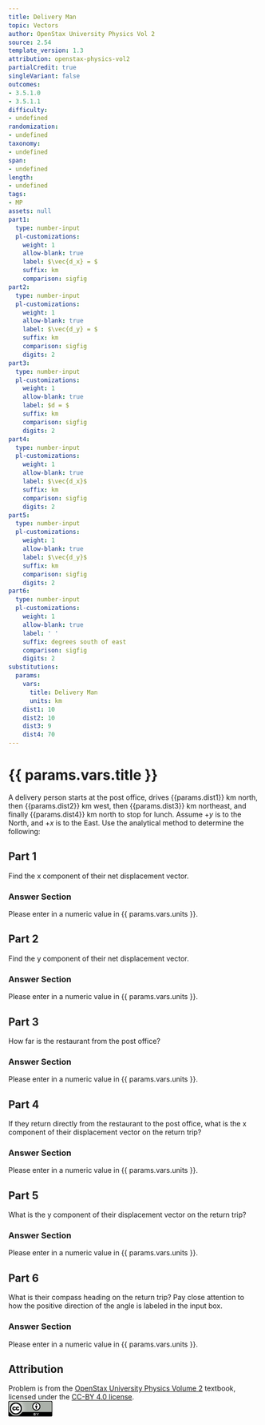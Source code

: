 ```yaml
---
title: Delivery Man
topic: Vectors
author: OpenStax University Physics Vol 2
source: 2.54
template_version: 1.3
attribution: openstax-physics-vol2
partialCredit: true
singleVariant: false
outcomes:
- 3.5.1.0
- 3.5.1.1
difficulty:
- undefined
randomization:
- undefined
taxonomy:
- undefined
span:
- undefined
length:
- undefined
tags:
- MP
assets: null
part1:
  type: number-input
  pl-customizations:
    weight: 1
    allow-blank: true
    label: $\vec{d_x} = $
    suffix: km
    comparison: sigfig
part2:
  type: number-input
  pl-customizations:
    weight: 1
    allow-blank: true
    label: $\vec{d_y} = $
    suffix: km
    comparison: sigfig
    digits: 2
part3:
  type: number-input
  pl-customizations:
    weight: 1
    allow-blank: true
    label: $d = $
    suffix: km
    comparison: sigfig
    digits: 2
part4:
  type: number-input
  pl-customizations:
    weight: 1
    allow-blank: true
    label: $\vec{d_x}$
    suffix: km
    comparison: sigfig
    digits: 2
part5:
  type: number-input
  pl-customizations:
    weight: 1
    allow-blank: true
    label: $\vec{d_y}$
    suffix: km
    comparison: sigfig
    digits: 2
part6:
  type: number-input
  pl-customizations:
    weight: 1
    allow-blank: true
    label: ' '
    suffix: degrees south of east
    comparison: sigfig
    digits: 2
substitutions:
  params:
    vars:
      title: Delivery Man
      units: km
    dist1: 10
    dist2: 10
    dist3: 9
    dist4: 70
---
```

# {{ params.vars.title }}
A delivery person starts at the post office, drives {{params.dist1}} km north, then {{params.dist2}} km west, then {{params.dist3}} km northeast, and finally {{params.dist4}} km north to stop for lunch.  Assume $+y$ is to the North, and $+x$ is to the East. Use the analytical method to determine the following:

## Part 1

Find the x component of their net displacement vector.

### Answer Section

Please enter in a numeric value in {{ params.vars.units }}.

## Part 2

Find the y component of their net displacement vector.

### Answer Section

Please enter in a numeric value in {{ params.vars.units }}.

## Part 3

How far is the restaurant from the post office?

### Answer Section

Please enter in a numeric value in {{ params.vars.units }}.

## Part 4

If they return directly from the restaurant to the post office, what is the x component of their displacement vector on the return trip?

### Answer Section

Please enter in a numeric value in {{ params.vars.units }}.

## Part 5

What is the y component of their displacement vector on the return trip?

### Answer Section

Please enter in a numeric value in {{ params.vars.units }}.

## Part 6

What is their compass heading on the return trip? Pay close attention to how the positive direction of the angle is labeled in the input box.

### Answer Section

Please enter in a numeric value in {{ params.vars.units }}.

## Attribution

Problem is from the [OpenStax University Physics Volume 2](https://openstax.org/details/books/university-physics-volume-2) textbook, licensed under the [CC-BY 4.0 license](https://creativecommons.org/licenses/by/4.0/).<br>![Image representing the Creative Commons 4.0 BY license.](https://raw.githubusercontent.com/firasm/bits/master/by.png)